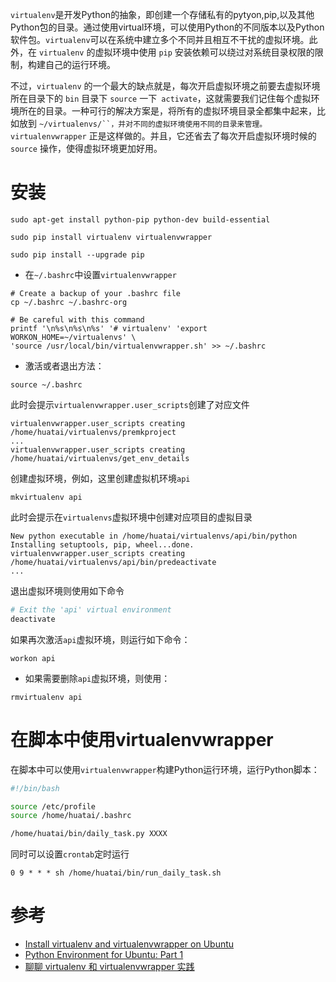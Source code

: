`virtualenv`是开发Python的抽象，即创建一个存储私有的pytyon,pip,以及其他Python包的目录。通过使用virtual环境，可以使用Python的不同版本以及Python软件包。`virtualenv`可以在系统中建立多个不同并且相互不干扰的虚拟环境。此外，在 `virtualenv` 的虚拟环境中使用 `pip` 安装依赖可以绕过对系统目录权限的限制，构建自己的运行环境。

不过，`virtualenv` 的一个最大的缺点就是，每次开启虚拟环境之前要去虚拟环境所在目录下的 `bin` 目录下 `source` 一下` activate`，这就需要我们记住每个虚拟环境所在的目录。一种可行的解决方案是，将所有的虚拟环境目录全都集中起来，比如放到 `~/virtualenvs/``，并对不同的虚拟环境使用不同的目录来管理。virtualenvwrapper` 正是这样做的。并且，它还省去了每次开启虚拟环境时候的 `source` 操作，使得虚拟环境更加好用。

# 安装

```
sudo apt-get install python-pip python-dev build-essential

sudo pip install virtualenv virtualenvwrapper

sudo pip install --upgrade pip
```

* 在`~/.bashrc`中设置`virtualenvwrapper`

```
# Create a backup of your .bashrc file
cp ~/.bashrc ~/.bashrc-org

# Be careful with this command
printf '\n%s\n%s\n%s' '# virtualenv' 'export WORKON_HOME=~/virtualenvs' \
'source /usr/local/bin/virtualenvwrapper.sh' >> ~/.bashrc
```

* 激活或者退出方法：

```
source ~/.bashrc
```

此时会提示`virtualenvwrapper.user_scripts`创建了对应文件

```
virtualenvwrapper.user_scripts creating /home/huatai/virtualenvs/premkproject
...
virtualenvwrapper.user_scripts creating /home/huatai/virtualenvs/get_env_details
```

创建虚拟环境，例如，这里创建虚拟机环境`api`

```
mkvirtualenv api
```

此时会提示在`virtualenvs`虚拟环境中创建对应项目的虚拟目录

```
New python executable in /home/huatai/virtualenvs/api/bin/python
Installing setuptools, pip, wheel...done.
virtualenvwrapper.user_scripts creating /home/huatai/virtualenvs/api/bin/predeactivate
...
```

退出虚拟环境则使用如下命令

```bash
# Exit the 'api' virtual environment
deactivate
```

如果再次激活`api`虚拟环境，则运行如下命令：

```
workon api
```

* 如果需要删除`api`虚拟环境，则使用：

```
rmvirtualenv api
```

# 在脚本中使用virtualenvwrapper

在脚本中可以使用`virtualenvwrapper`构建Python运行环境，运行Python脚本：

```bash
#!/bin/bash

source /etc/profile
source /home/huatai/.bashrc

/home/huatai/bin/daily_task.py XXXX
```

同时可以设置`crontab`定时运行

```cron
0 9 * * * sh /home/huatai/bin/run_daily_task.sh
```

# 参考

* [Install virtualenv and virtualenvwrapper on Ubuntu](http://exponential.io/blog/2015/02/10/install-virtualenv-and-virtualenvwrapper-on-ubuntu/)
* [Python Environment for Ubuntu: Part 1](http://web.archive.org/web/20160403233119/http://conjurecode.com/python-environment-for-ubuntu-part-1/)
* [聊聊 virtualenv 和 virtualenvwrapper 实践](https://segmentfault.com/a/1190000004079979)